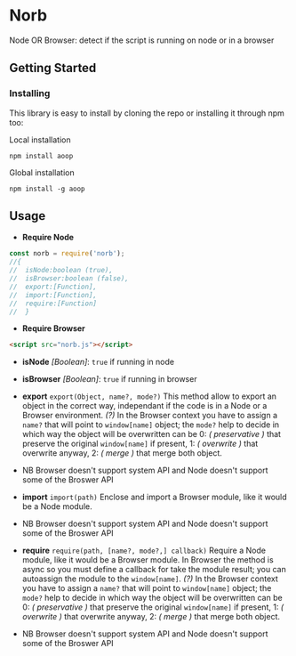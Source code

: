 # Norb
Node OR Browser: detect if the script is running on node or in a browser

## Getting Started
### Installing
This library is easy to install by cloning the repo or installing it through npm too:

Local installation
```
npm install aoop
```
Global installation
```
npm install -g aoop
```

## Usage
* **Require Node**
```javascript
const norb = require('norb');
//{
//  isNode:boolean (true),
//  isBrowser:boolean (false),
//  export:[Function],
//  import:[Function],
//  require:[Function]
//  }
```

* **Require Browser**
```html
<script src="norb.js"></script>
```

* **isNode** *[Boolean]*: `true` if running in node
* **isBrowser** *[Boolean]*: `true` if running in browser
* **export**  `export(Object, name?, mode?)`
This method allow to export an object in the correct way, independant if the code is in a Node or a Browser environment. *(?)* In the Browser context you have to assign a `name?` that will point to `window[name]` object; the `mode?` help to decide in which way the object will be overwritten can be 0: *( preservative )* that preserve the original `window[name]` if present, 1: *( overwrite )* that overwrite anyway, 2: *( merge )* that merge both object.

* NB Browser doesn't support system API and Node doesn't support some of the Broswer API

* **import** `import(path)`
Enclose and import a Browser module, like it would be a Node module.

* NB Browser doesn't support system API and Node doesn't support some of the Broswer API

* **require** `require(path, [name?, mode?,] callback)`
Require a Node module, like it would be a Browser module. In Browser the method is async so you must define a callback for take the module result; you can autoassign the module to the `window[name]`. *(?)* In the Browser context you have to assign a `name?` that will point to `window[name]` object; the `mode?` help to decide in which way the object will be overwritten can be 0: *( preservative )* that preserve the original `window[name]` if present, 1: *( overwrite )* that overwrite anyway, 2: *( merge )* that merge both object.

* NB Browser doesn't support system API and Node doesn't support some of the Broswer API
